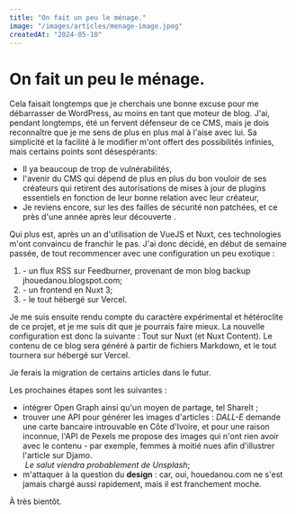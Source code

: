 ```yaml
---
title: "On fait un peu le ménage."
image: "/images/articles/menage-image.jpeg"
createdAt: "2024-05-10"
---
```


# On fait un peu le ménage.

Cela faisait longtemps que je cherchais une bonne excuse pour me débarrasser de WordPress, au moins en tant que moteur de blog. J'ai, pendant longtemps, été un fervent défenseur de ce CMS, mais je dois reconnaître que je me sens de plus en plus mal à l'aise avec lui. Sa simplicité et la facilité à le modifier m'ont offert des possibilités infinies, mais certains points sont désespérants: 

- Il ya beaucoup de trop de vulnérabilités,
- l'avenir du CMS qui dépend de plus en plus du bon vouloir de ses créateurs qui retirent des autorisations de mises à jour de plugins essentiels en fonction de leur bonne relation avec leur créateur,
- Je reviens encore, sur les des failles de sécurité non patchées, et ce près d'une année après leur découverte .

Qui plus est, après un an d'utilisation de VueJS et Nuxt, ces technologies m'ont convaincu de franchir le pas. J'ai donc décidé, en début de semaine passée, de tout recommencer avec une configuration un peu exotique :

1.  \- un flux RSS sur Feedburner, provenant de mon blog backup jhouedanou.blogspot.com;
2.  \- un frontend en Nuxt 3;
3.  \- le tout hébergé sur Vercel.

Je me suis ensuite rendu compte du caractère expérimental et hétéroclite de ce projet, et je me suis dit que je pourrais faire mieux.
La nouvelle configuration est donc la suivante : Tout sur Nuxt (et Nuxt Content). Le contenu de ce blog sera généré à partir de fichiers Markdown, et le tout tournera sur hébergé sur Vercel.

Je ferais la migration de certains articles dans le futur.

Les prochaines étapes sont les suivantes :

- intégrer Open Graph ainsi qu'un moyen de partage, tel ShareIt ;
- trouver une API pour générer les images d'articles : *DALL-E* demande une carte bancaire introuvable en Côte d'Ivoire, et pour une raison inconnue, l'API de Pexels me propose des images qui n'ont rien avoir avec le contenu - par exemple, femmes à moitié nues afin d'illustrer l'article sur Djamo.  
   *Le salut viendra probablement de Unsplash*;
- m'attaquer à la question du **design** : car, oui, houedanou.com ne s'est jamais chargé aussi rapidement, mais il est franchement moche.

À très bientôt.
